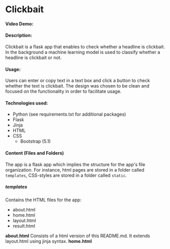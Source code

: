 # Clickbait
#### Video Demo:  <URL HERE>
#### Description:
Clickbait is a flask app that enables to check whether a headline is clickbait. In the background a machine learning model is used to classify whether a headline is clickbait or not.

#### Usage:
Users can enter or copy text in a text box and click a button to check whether the text is clickbait. The design was chosen to be clean and focused on the functionality in order to facilitate usage.

#### Technologies used:
+ Python (see requirements.txt for additional packages)
+ Flask
+ Jinja
+ HTML
+ CSS
  + Bootstrap (5.1)

#### Content (Files and Folders)
The app is a flask app which implies the structure for the app's file organization. For instance, html pages are stored in a folder called ``templates``, CSS-styles are stored in a folder called ``static``.

##### templates
Contains the HTML files for the app:
+ about.html
+ home.html
+ layout.html
+ result.html

**about.html** Consists of a html version of this README.md. It extends layout.html using jinja syntax.
**home.html** 